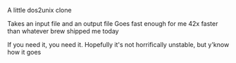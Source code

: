 A little dos2unix clone

Takes an input file and an output file
Goes fast enough for me
42x faster than whatever brew shipped me today

If you need it, you need it.
Hopefully it's not horrifically unstable, but y'know how it goes
